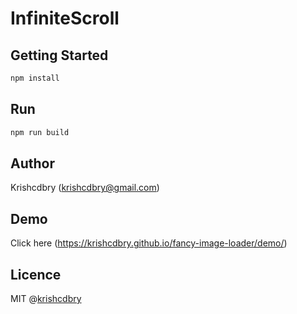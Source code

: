 # InfiniteScroll

Getting Started
-----

```javascript
npm install
```

Run
-----

```javascript
npm run build
```

## Author
Krishcdbry (krishcdbry@gmail.com)

## Demo
Click here (https://krishcdbry.github.io/fancy-image-loader/demo/)

## Licence
MIT @[krishcdbry](krishcdbry.com)
